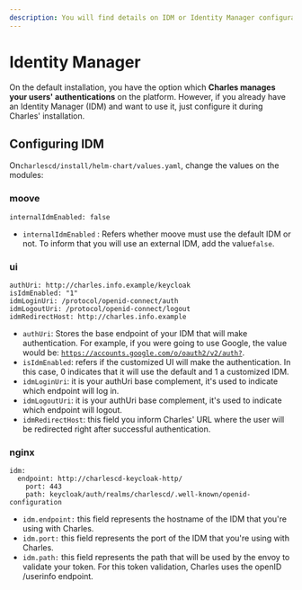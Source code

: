 ```yaml
---
description: You will find details on IDM or Identity Manager configuration
---
```


# Identity Manager

On the default installation, you have the option which **Charles manages your users' authentications** on the platform. However, if you already have an Identity Manager \(IDM\) and want to use it, just configure it during Charles' installation. 

## Configuring IDM

On`charlescd/install/helm-chart/values.yaml`, change the values on the modules:

### **moove**

```text
internalIdmEnabled: false
```

* `internalIdmEnabled` : Refers whether moove must use the default IDM or not. To inform that you will use an external IDM, add the value`false`.

### **ui**

```text
authUri: http://charles.info.example/keycloak
isIdmEnabled: "1"
idmLoginUri: /protocol/openid-connect/auth
idmLogoutUri: /protocol/openid-connect/logout
idmRedirectHost: http://charles.info.example
```

* `authUri`: Stores the base endpoint of your IDM that will make authentication. For example, if you were going to use Google, the value would be:  [`https://accounts.google.com/o/oauth2/v2/auth?`](https://accounts.google.com/o/oauth2/v2/auth?). 
* `isIdmEnabled`: refers if the customized UI will make the authentication. In this case, 0 indicates that it will use the default and 1 a customized IDM. 
* `idmLoginUri`:  it is your authUri base complement,  it's used to indicate which endpoint will log in.  
* `idmLogoutUri`:  it is your authUri base complement,  it's used to indicate which endpoint will logout. 
* `idmRedirectHost`: this field you inform Charles' URL where the user will be redirected right after successful authentication. 

### **nginx**

```text
idm:
  endpoint: http://charlescd-keycloak-http/
	port: 443
	path: keycloak/auth/realms/charlescd/.well-known/openid-configuration
```

* `idm.endpoint:` this field represents the hostname of the IDM that you're using with Charles.
* `idm.port:` this field represents the port of the IDM that you're using with Charles. 
* `idm.path:` this field represents the path that will be used by the envoy to validate your token. For this token validation, Charles uses the openID /userinfo endpoint.

 

